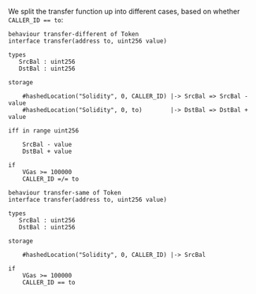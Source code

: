 We split the transfer function up into different cases, based on whether `CALLER_ID == to`:
```act
behaviour transfer-different of Token
interface transfer(address to, uint256 value)

types
   SrcBal : uint256
   DstBal : uint256

storage

    #hashedLocation("Solidity", 0, CALLER_ID) |-> SrcBal => SrcBal - value
    #hashedLocation("Solidity", 0, to)        |-> DstBal => DstBal + value

iff in range uint256
    
    SrcBal - value
    DstBal + value

if
    VGas >= 100000
    CALLER_ID =/= to

```
```act
behaviour transfer-same of Token
interface transfer(address to, uint256 value)

types
   SrcBal : uint256
   DstBal : uint256

storage

    #hashedLocation("Solidity", 0, CALLER_ID) |-> SrcBal

if
    VGas >= 100000
    CALLER_ID == to

```
